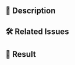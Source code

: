 ## 📝 Description

<!-- Give a short explanation of the purpose and motivation of changes in this PR -->

## 🛠️ Related Issues

<!--
  Link to the issue that is fixed by this PR (if there is one)
  e.g. Fixes #1234
-->

## 🎉 Result

<!--
  You can add some of final results screenshot or left the URL preview
-->
